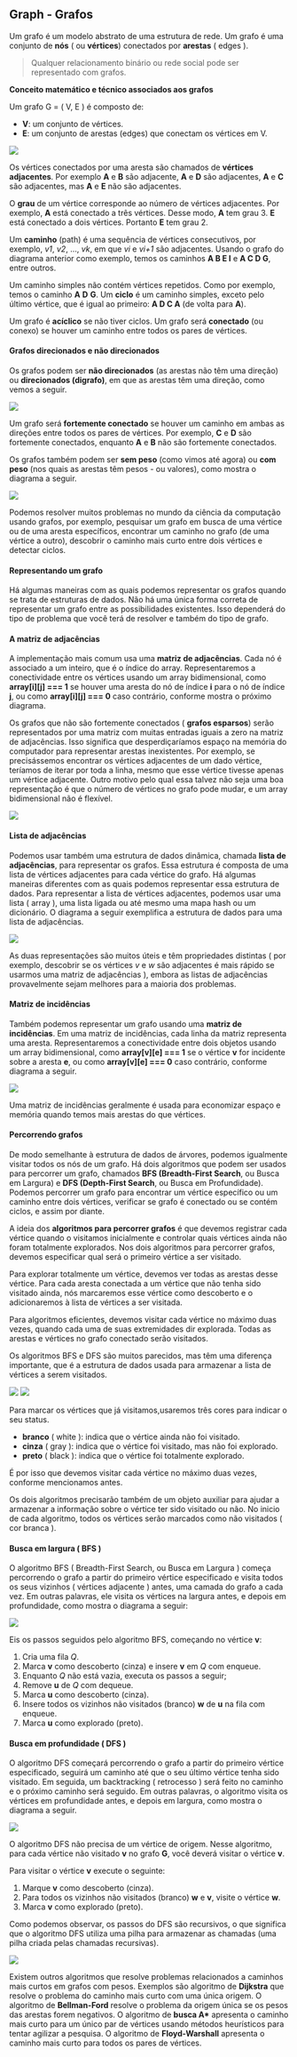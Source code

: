 ## Graph - Grafos

Um grafo é um modelo abstrato de uma estrutura de rede. Um grafo é uma conjunto de **nós** ( ou **vértices**) conectados por **arestas** ( edges ).

> Qualquer relacionamento binário ou rede social pode ser representado com grafos.

**Conceito matemático e técnico associados aos grafos**

Um grafo G = ( V, E ) é composto de:

- **V**: um conjunto de vértices.
- **E**: um conjunto de arestas (edges) que conectam os vértices em V.

![](../../assets/graph.png)

Os vértices conectados por uma aresta são chamados de **vértices adjacentes**. Por exemplo **A** e **B** são adjacente, **A** e **D** são adjacentes, **A** e **C** são adjacentes, mas **A** e **E** não são adjacentes.

O **grau** de um vértice corresponde ao número de vértices adjacentes. Por exemplo, **A** está conectado a três vértices. Desse modo, **A** tem grau 3. **E** está conectado a dois vértices. Portanto **E** tem grau 2.

Um **caminho** (path) é uma sequência de vértices consecutivos, por exemplo, _v1_, _v2_, ..., _vk_, em que _vi_ e _vi+1_ são adjacentes. Usando o grafo do diagrama anterior como exemplo, temos os caminhos **A B E I** e **A C D G**, entre outros.

Um caminho simples não contém vértices repetidos. Como por exemplo, temos o caminho **A** **D** **G**. Um **ciclo** é um caminho simples, exceto pelo último vértice, que é igual ao primeiro: **A D C A** (de volta para **A**).

Um grafo é **acíclico** se não tiver ciclos. Um grafo será **conectado** (ou conexo) se houver um caminho entre todos os pares de vértices.

#### Grafos direcionados e não direcionados

Os grafos podem ser **não direcionados** (as arestas não têm uma direção) ou **direcionados (digrafo)**, em que as arestas têm uma direção, como vemos a seguir.

![](../../assets/digrafo.png)

Um grafo será **fortemente conectado** se houver um caminho em ambas as direções entre todos os pares de vértices. Por exemplo, **C** e **D** são fortemente conectados, enquanto **A** e **B** não são fortemente conectados.

Os grafos também podem ser **sem peso** (como vimos até agora)
ou **com peso** (nos quais as arestas têm pesos - ou valores), como mostra o diagrama a seguir.

![](../../assets/grafos-pesos.png)

Podemos resolver muitos problemas no mundo da ciência da computação usando grafos, por exemplo, pesquisar um grafo em busca de uma vértice ou de uma aresta específicos, encontrar um caminho no grafo (de uma vértice a outro), descobrir o caminho mais curto entre dois vértices e detectar ciclos.

#### Representando um grafo

Há algumas maneiras com as quais podemos representar os grafos quando se trata de estruturas de dados. Não há uma única forma correta de representar um grafo entre as possibilidades existentes. Isso dependerá do tipo de problema que você terá de resolver e também do tipo de grafo.

#### A matriz de adjacências

A implementação mais comum usa uma **matriz de adjacências**. Cada nó é associado a um inteiro, que é o índice do array. Representaremos a conectividade entre os vértices usando um array bidimensional, como **array[i][j] === 1** se houver uma aresta do nó de índice **i** para o nó de índice **j**, ou como **array[i][j] === 0** caso contrário, conforme mostra o próximo diagrama.

Os grafos que não são fortemente conectados ( **grafos esparsos**) serão representados por uma matriz com muitas entradas iguais a zero na matriz de adjacências. Isso significa que desperdiçaríamos espaço na memória do computador para representar arestas inexistentes. Por exemplo, se precisássemos encontrar os vértices adjacentes de um dado vértice, teríamos de iterar por toda a linha, mesmo que esse vértice tivesse apenas um vértice adjacente. Outro motivo pelo qual essa talvez não seja uma boa representação é que o número de vértices no grafo pode mudar, e um array bidimensional não é flexível.

![](../../assets/grafo-representation.png)

#### Lista de adjacências

Podemos usar também uma estrutura de dados dinâmica, chamada **lista de adjacências**, para representar os grafos. Essa estrutura é composta de uma lista de vértices adjacentes para cada vértice do grafo. Há algumas maneiras diferentes com as quais podemos representar essa estrutura de dados. Para representar a lista de vértices adjacentes, podemos usar uma lista ( array ), uma lista ligada ou até mesmo uma mapa hash ou um dicionário. O diagrama a seguir exemplifica a estrutura de dados para uma lista de adjacências.

![](../../assets/grafo-represetation2.png)

As duas representações são muitos úteis e têm propriedades distintas ( por exemplo, descobrir se os vértices _v_ e _w_ são adjacentes é mais rápido se usarmos uma matriz de adjacências ), embora as listas de adjacências provavelmente sejam melhores para a maioria dos problemas.

#### Matriz de incidências

Também podemos representar um grafo usando uma **matriz de incidências**. Em uma matriz de incidências, cada linha da matriz representa uma aresta. Representaremos a conectividade entre dois objetos usando um array bidimensional, como **array[v][e] === 1** se o vértice **v** for incidente sobre a aresta **e**, ou como **array[v][e] === 0** caso contrário, conforme diagrama a seguir.

![](../../assets/grafo-represetation3.png)

Uma matriz de incidências geralmente é usada para economizar espaço e memória quando temos mais arestas do que vértices.

#### Percorrendo grafos

De modo semelhante à estrutura de dados de árvores, podemos igualmente visitar todos os nós de um grafo. Há dois algoritmos que podem ser usados para percorrer um grafo, chamados **BFS (Breadth-First Search**, ou Busca em Largura) e **DFS (Depth-First Search**, ou Busca em Profundidade). Podemos percorrer um grafo para encontrar um vértice específico ou um caminho entre dois vértices, verificar se grafo é conectado ou se contém ciclos, e assim por diante.

A ideia dos **algoritmos para percorrer grafos** é que devemos registrar cada vértice quando o visitamos inicialmente e controlar quais vértices ainda não foram totalmente explorados. Nos dois algoritmos para percorrer grafos, devemos especificar qual será o primeiro vértice a ser visitado.

Para explorar totalmente um vértice, devemos ver todas as arestas desse vértice. Para cada aresta conectada a um vértice que não tenha sido visitado ainda, nós marcaremos esse vértice como descoberto e o adicionaremos à lista de vértices a ser visitada.

Para algoritmos eficientes, devemos visitar cada vértice no máximo duas vezes, quando cada uma de suas extremidades dir explorada. Todas as arestas e vértices no grafo conectado serão visitados.

Os algoritmos BFS e DFS são muitos parecidos, mas têm uma diferença importante, que é a estrutura de dados usada para armazenar a lista de vértices a serem visitados.

![](../../assets/algoritmo-grafo.png)
![](../../assets/algoritmo-grafo2.png)

Para marcar os vértices que já visitamos,usaremos três cores para indicar o seu status.

- **branco** ( white ): indica que o vértice ainda não foi visitado.
- **cinza** ( gray ): indica que o vértice foi visitado, mas não foi explorado.
- **preto** ( black ): indica que o vértice foi totalmente explorado.

É por isso que devemos visitar cada vértice no máximo duas vezes, conforme mencionamos antes.

Os dois algoritmos precisarão também de um objeto auxiliar para ajudar a armazenar a informação sobre o vértice ter sido visitado ou não. No inicio de cada algoritmo, todos os vértices serão marcados como não visitados ( cor branca ).

#### Busca em largura ( BFS )

O algoritmo BFS ( Breadth-First Search, ou Busca em Largura ) começa percorrendo o grafo a partir do primeiro vértice especificado e visita todos os seus vizinhos ( vértices adjacente ) antes, uma camada do grafo a cada vez. Em outras palavras, ele visita os vértices na largura antes, e depois em profundidade, como mostra o diagrama a seguir:

![](../../assets/bfs.png)

Eis os passos seguidos pelo algoritmo BFS, começando no vértice **v**:

1. Cria uma fila _Q_.
2. Marca **v** como descoberto (cinza) e insere **v** em _Q_ com enqueue.
3. Enquanto _Q_ não está vazia, executa os passos a seguir;
4. Remove **u** de _Q_ com dequeue.
5. Marca **u** como descoberto (cinza).
6. Insere todos os vizinhos não visitados (branco) **w** de **u** na fila com enqueue.
7. Marca **u** como explorado (preto).

#### Busca em profundidade ( DFS )

O algoritmo DFS começará percorrendo o grafo a partir do primeiro vértice especificado, seguirá um caminho até que o seu último vértice tenha sido visitado. Em seguida, um backtracking ( retrocesso ) será feito no caminho e o próximo caminho será seguido. Em outras palavras, o algoritmo visita os vértices em profundidade antes, e depois em largura, como mostra o diagrama a seguir.

![](./../../assets/dfs.png)

O algoritmo DFS não precisa de um vértice de origem. Nesse algoritmo, para cada vértice não visitado **v** no grafo **G**, você deverá visitar o vértice **v**.

Para visitar o vértice **v** execute o seguinte:

1. Marque **v** como descoberto (cinza).
2. Para todos os vizinhos não visitados (branco) **w** e **v**, visite o vértice **w**.
3. Marca **v** como explorado (preto).

Como podemos observar, os passos do DFS são recursivos, o que significa que o algoritmo DFS utiliza uma pilha para armazenar as chamadas (uma pilha criada pelas chamadas recursivas).

![](../../assets/dfs-steps.png)

Existem outros algoritmos que resolve problemas relacionados a caminhos mais curtos em grafos com pesos. Exemplos são algoritmo de **Dijkstra** que resolve o problema do caminho mais curto com uma única origem. O algoritmo de **Bellman-Ford** resolve o problema da origem única se os pesos das arestas forem negativos. O algoritmo de **busca A\*** apresenta o caminho mais curto para um único par de vértices usando métodos heurísticos para tentar agilizar a pesquisa. O algoritmo de **Floyd-Warshall** apresenta o caminho mais curto para todos os pares de vértices.
